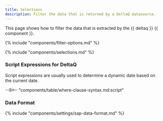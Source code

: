 ```yaml
---
title: Selections
description: Filter the data that is returned by a DeltaQ datasource.
---
```


This page shows how to filter the data that is extracted by the {{ deltaq }} {{ component }}.

{% include "components/filter-options.md" %}

{% include "components/selections.md" %}

### Script Expressions for DeltaQ

Script expressions are usually used to determine a dynamic date based on the current date. 

--8<-- "components/table/where-clause-syntax.md:script"

### Data Format

{% include "components/settings/sap-data-format.md"  %}
